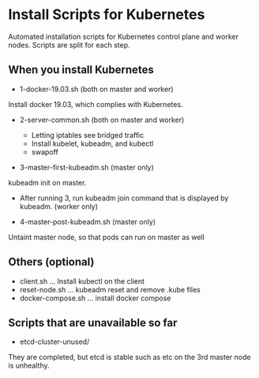 # Install Scripts for Kubernetes

Automated installation scripts for Kubernetes control plane and worker nodes. Scripts are split for each step.

## When you install Kubernetes

* 1-docker-19.03.sh (both on master and worker)

Install docker 19.03, which complies with Kubernetes.

* 2-server-common.sh (both on master and worker)

  * Letting iptables see bridged traffic
  * Install kubelet, kubeadm, and kubectl
  * swapoff

* 3-master-first-kubeadm.sh (master only)

kubeadm init on master.

* After running 3, run kubeadm join command that is displayed by kubeadm. (worker only)

* 4-master-post-kubeadm.sh (master only)

Untaint master node, so that pods can run on master as well

## Others (optional)

* client.sh ... Install kubectl on the client
* reset-node.sh ... kubeadm reset and remove .kube files
* docker-compose.sh ... install docker compose

## Scripts that are unavailable so far

* etcd-cluster-unused/

They are completed, but etcd is stable such as etc on the 3rd master node is unhealthy.
